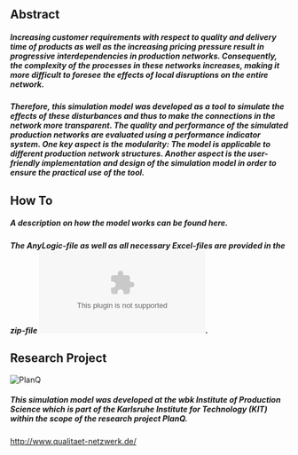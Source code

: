 ## Abstract
##### Increasing customer requirements with respect to quality and delivery time of products as well as the increasing pricing pressure result in progressive interdependencies in production networks. Consequently, the complexity of the processes in these networks increases, making it more difficult to foresee the effects of local disruptions on the entire network. 
##### Therefore, this simulation model was developed as a tool to simulate the effects of these disturbances and thus to make the connections in the network more transparent. The quality and performance of the simulated production networks are evaluated using a performance indicator system. One key aspect is the modularity: The model is applicable to different production network structures. Another aspect is the user-friendly implementation and design of the simulation model in order to ensure the practical use of the tool. 
## How To
##### A description on how the model works can be found here.
##### The AnyLogic-file as well as all necessary Excel-files are provided in the zip-file ![Produktionsnetzwerk](https://github.com/joanamaier/Simulation-Model-for-Quality-and-Order-Management-in-Global-Production-Networks/blob/master/Produktionsnetzwerk.zip "Produktionsnetzwerk").
## Research Project
![PlanQ](https://user-images.githubusercontent.com/50625291/57704529-63845400-7662-11e9-8ab7-d84d3476b699.png)
##### This simulation model was developed at the wbk Institute of Production Science which is part of the Karlsruhe Institute for Technology (KIT) within the scope of the research project PlanQ.
http://www.qualitaet-netzwerk.de/
